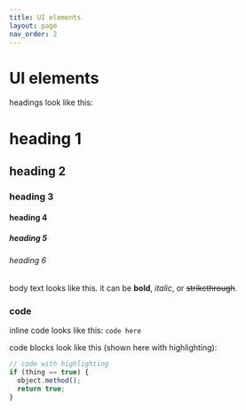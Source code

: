 ```yaml
---
title: UI elements
layout: page
nav_order: 2
---
```

# UI elements
headings look like this:

# heading 1
## heading 2
### heading 3
#### heading 4
##### heading 5
###### heading 6

body text looks like this. it can be **bold**, *italic*, or <s>strikethrough</s>.

### code
inline code looks like this: `code here`

code blocks look like this (shown here with highlighting):
```js
// code with highlighting
if (thing == true) {
  object.method();
  return true;
}
```
